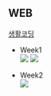 ## WEB

<a href="https://www.youtube.com/c/%EC%83%9D%ED%99%9C%EC%BD%94%EB%94%A91/playlists?view=50&sort=dd&shelf_id=1" target="_blank" title="생활코딩">생활코딩</a>
<ul>
  <li>Week1</li>
  <img src="https://img.shields.io/badge/HTML5-E34F26?style=flat-square&logo=HTML5&logoColor=white">
  <img src="https://img.shields.io/badge/CSS3-1572B6?style=flat-square&logo=CSS3&logoColor=white">
</ul>
<ul>
  <li>Week2</li>
  <img src="https://img.shields.io/badge/JavaScript-F7DF1E?style=flat-square&logo=JavaScript&logoColor=white">
</ul>
